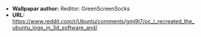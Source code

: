 * **Wallpapar author:** Reditor: GreenScreenSocks 
* **URL:** https://www.reddit.com/r/Ubuntu/comments/gmj9j7/oc_i_recreated_the_ubuntu_logo_in_3d_software_and/
